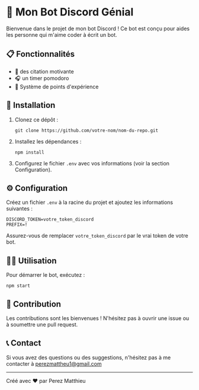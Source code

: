 # 🤖 Mon Bot Discord Génial

Bienvenue dans le projet de mon bot Discord ! Ce bot est conçu pour aides les personne qui m'aime coder à écrit un bot.

## 📋 Fonctionnalités

- 🦾 des citation motivante 
- 🎧 un timer pomodoro
- 🌟 Système de points d'expérience

## 🚀 Installation

1. Clonez ce dépôt :
   ```
   git clone https://github.com/votre-nom/nom-du-repo.git
   ```
2. Installez les dépendances :
   ```
   npm install
   ```
3. Configurez le fichier `.env` avec vos informations (voir la section Configuration).

## ⚙️ Configuration

Créez un fichier `.env` à la racine du projet et ajoutez les informations suivantes :

```
DISCORD_TOKEN=votre_token_discord
PREFIX=!
```

Assurez-vous de remplacer `votre_token_discord` par le vrai token de votre bot.

## 🏃‍♂️ Utilisation

Pour démarrer le bot, exécutez :

```
npm start
```

## 🤝 Contribution

Les contributions sont les bienvenues ! N'hésitez pas à ouvrir une issue ou à soumettre une pull request.

## 📞 Contact

Si vous avez des questions ou des suggestions, n'hésitez pas à me contacter à perezmattheu1@gmail.com

---

Créé avec ❤️ par Perez Matthieu
